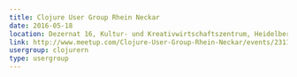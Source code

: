 ```yaml
---
title: Clojure User Group Rhein Neckar
date: 2016-05-18
location: Dezernat 16, Kultur- und Kreativwirtschaftszentrum, Heidelberg
link: http://www.meetup.com/Clojure-User-Group-Rhein-Neckar/events/231162307/
usergroup: clojurern
type: usergroup
---
```

